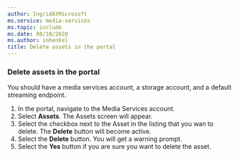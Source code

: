 ```yaml
---
author: IngridAtMicrosoft
ms.service: media-services
ms.topic: include
ms.date: 08/18/2020
ms.author: inhenkel
title: Delete assets in the portal
---
```


### Delete assets in the portal

You should have a media services account, a storage account, and a default streaming endpoint.

1. In the portal, navigate to the Media Services account.
1. Select **Assets**. The Assets screen will appear.
1. Select the checkbox next to the Asset in the listing that you wan to delete.  The **Delete** button will become active.
1. Select the **Delete** button. You will get a warning prompt.
1. Select the **Yes** button if you are sure you want to delete the asset.
